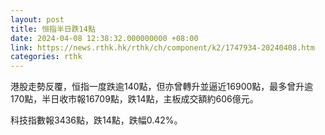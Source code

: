 ```yaml
---
layout: post
title: 恒指半日跌14點
date: 2024-04-08 12:38:32.000000000 +08:00
link: https://news.rthk.hk/rthk/ch/component/k2/1747934-20240408.htm
categories: rthk
---
```


港股走勢反覆，恒指一度跌逾140點，但亦曾轉升並逼近16900點，最多曾升逾170點，半日收市報16709點，跌14點，主板成交額約606億元。

科技指數報3436點，跌14點，跌幅0.42%。
